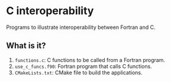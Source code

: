 # C interoperability

Programs to illustrate interoperability between Fortran and C.

## What is it?

1. `functions.c`: C functions to be called from a Fortran program.
1. `use_c_funcs.f90`: Fortran program that calls C functions.
1. `CMakeLists.txt`: CMake file to build the applications.
